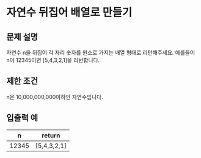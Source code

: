 # 자연수 뒤집어 배열로 만들기
## 문제 설명
자연수 n을 뒤집어 각 자리 숫자를 원소로 가지는 배열 형태로 리턴해주세요. 예를들어 n이 12345이면 [5,4,3,2,1]을 리턴합니다.

## 제한 조건
n은 10,000,000,000이하인 자연수입니다.

## 입출력 예

| n	| return       |
|---|--------------|
|12345| 	[5,4,3,2,1] |
